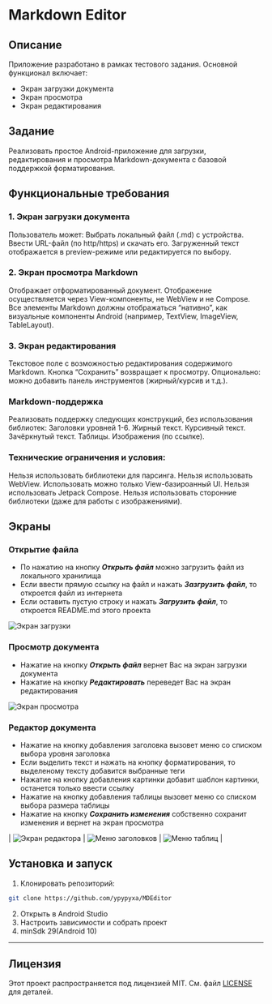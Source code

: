 # Markdown Editor

## Описание

Приложение разработано в рамках тестового задания. Основной функционал включает:
- Экран загрузки документа
- Экран просмотра
- Экран редактирования

## Задание

Реализовать простое Android-приложение для загрузки, редактирования и просмотра Markdown-документа с базовой поддержкой форматирования.

## Функциональные требования

### 1. Экран загрузки документа
Пользователь может:
Выбрать локальный файл (.md) с устройства.
Ввести URL-файл (по http/https) и скачать его.
Загруженный текст отображается в preview-режиме или редактируется по выбору.

### 2. Экран просмотра Markdown
Отображает отформатированный документ.
Отображение осуществляется через View-компоненты, не WebView и не Compose.
Все элементы Markdown должны отображаться “нативно”, как визуальные компоненты Android (например, TextView, ImageView, TableLayout).

### 3. Экран редактирования
Текстовое поле с возможностью редактирования содержимого Markdown.
Кнопка “Сохранить” возвращает к просмотру.
Опционально: можно добавить панель инструментов (жирный/курсив и т.д.).

### Markdown-поддержка
Реализовать поддержку следующих конструкций, без использования библиотек:
Заголовки уровней 1-6.
Жирный текст.
Курсивный текст.
Зачёркнутый текст.
Таблицы.
Изображения (по ссылке).

### Технические ограничения и условия:
Нельзя использовать библиотеки для парсинга.
Нельзя использовать WebView.
Использовать можно только View-базироанный UI.
Нельзя использовать Jetpack Compose.
Нельзя использовать сторонние библиотеки (даже для работы с изображениями).

## Экраны

### Открытие файла
- По нажатию на кнопку ***Открыть файл*** можно загрузить файл из локального хранилища
- Если ввести прямую ссылку на файл и нажать ***Зазгрузить файл***, то откроется файл из интернета
- Если оставить пустую строку и нажать ***Загрузить файл***, то откроется README.md этого проекта

![Экран загрузки](https://iili.io/FlpQG8F.md.jpg)

### Просмотр документа
- Нажатие на кнопку ***Открыть файл*** вернет Вас на экран загрузки документа
- Нажатие на кнопку ***Редактировать*** переведет Вас на экран редактирования

![Экран просмотра](https://iili.io/FlpQwnR.md.jpg)

### Редактор документа
- Нажатие на кнопку добавления заголовка вызовет меню со списком выбора уровня заголовка
- Если выделить текст и нажать на кнопку форматирования, то выделеному тексту добавится выбранные теги
- Нажатие на кнопку добавления картинки добавит шаблон картинки, останется только ввести ссылку
- Нажатие на кнопку добавления таблицы вызовет меню со списком выбора размера таблицы
- Нажатие на кнопку ***Сохранить изменения*** собственно сохранит изменения и вернет на экран просмотра

| ![Экран редактора](https://iili.io/FlpQXwJ.md.jpg) | ![Меню заголовков](https://iili.io/FlpQWua.md.jpg) | ![Меню таблиц](https://iili.io/FlpQNGp.md.jpg) |

## Установка и запуск
1. Клонировать репозиторий:
```bash
git clone https://github.com/ypypyxa/MDEditor
```
2. Открыть в Android Studio
3. Настроить зависимости и собрать проект
4. minSdk 29(Android 10)

---

## Лицензия
Этот проект распространяется под лицензией MIT. См. файл [LICENSE](LICENSE) для деталей.
